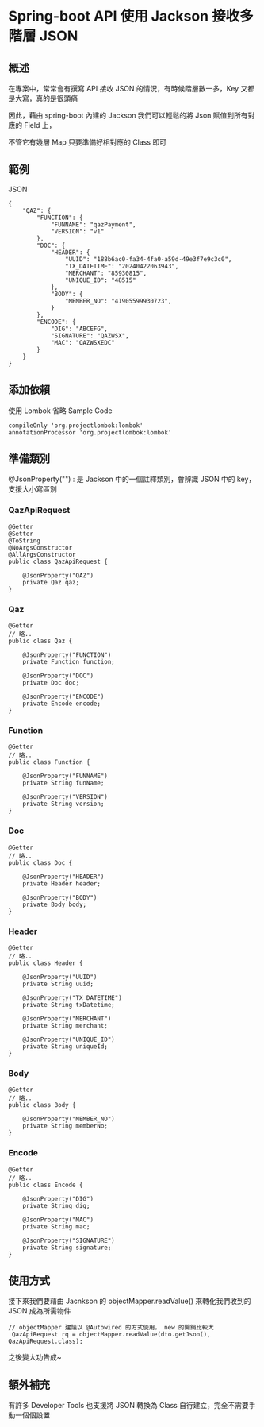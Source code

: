 # Spring-boot API 使用 Jackson 接收多階層 JSON 

## 概述

在專案中，常常會有撰寫 API 接收 JSON 的情況，有時候階層數一多，Key 又都是大寫，真的是很頭痛

因此，藉由 spring-boot 內建的 Jackson 我們可以輕鬆的將 Json 賦值到所有對應的 Field 上，

不管它有幾層 Map 只要準備好相對應的 Class 即可

## 範例

JSON

```
{
    "QAZ": {
        "FUNCTION": {
            "FUNNAME": "qazPayment",
            "VERSION": "v1"
        },
        "DOC": {
            "HEADER": {
                "UUID": "188b6ac0-fa34-4fa0-a59d-49e3f7e9c3c0",
                "TX_DATETIME": "20240422063943",
                "MERCHANT": "85930815",
                "UNIQUE_ID": "48515"
            },
            "BODY": {
                "MEMBER_NO": "41905599930723",
            }
        },
        "ENCODE": {
            "DIG": "ABCEFG",
            "SIGNATURE": "QAZWSX",
            "MAC": "QAZWSXEDC"
        }
    }
}
```

## 添加依賴

使用 Lombok 省略 Sample Code 

```
compileOnly 'org.projectlombok:lombok'
annotationProcessor 'org.projectlombok:lombok'
```

## 準備類別

@JsonProperty("") : 是 Jackson 中的一個註釋類別，會辨識 JSON 中的 key，支援大小寫區別

### QazApiRequest

```
@Getter
@Setter
@ToString
@NoArgsConstructor
@AllArgsConstructor
public class QazApiRequest {

    @JsonProperty("QAZ")
    private Qaz qaz;
}
```

### Qaz

```
@Getter 
// 略..
public class Qaz {

    @JsonProperty("FUNCTION")
    private Function function;

    @JsonProperty("DOC")
    private Doc doc;

    @JsonProperty("ENCODE")
    private Encode encode;
}
```

### Function

```
@Getter 
// 略..
public class Function {

    @JsonProperty("FUNNAME")
    private String funName;

    @JsonProperty("VERSION")
    private String version;
}
```

### Doc

```
@Getter 
// 略..
public class Doc {

    @JsonProperty("HEADER")
    private Header header;

    @JsonProperty("BODY")
    private Body body;
}
```

### Header

```
@Getter
// 略..
public class Header {

    @JsonProperty("UUID")
    private String uuid;

    @JsonProperty("TX_DATETIME")
    private String txDatetime;

    @JsonProperty("MERCHANT")
    private String merchant;

    @JsonProperty("UNIQUE_ID")
    private String uniqueId;
}
```

### Body

```
@Getter
// 略..
public class Body {

    @JsonProperty("MEMBER_NO")
    private String memberNo;
}
```

### Encode

```
@Getter
// 略..
public class Encode {

    @JsonProperty("DIG")
    private String dig;

    @JsonProperty("MAC")
    private String mac;

    @JsonProperty("SIGNATURE")
    private String signature;
}
```

## 使用方式

接下來我們要藉由 Jacnkson 的 objectMapper.readValue() 來轉化我們收到的 JSON 成為所需物件

```
// objectMapper 建議以 @Autowired 的方式使用， new 的開銷比較大
 QazApiRequest rq = objectMapper.readValue(dto.getJson(), QazApiRequest.class);
```

之後變大功告成~

## 額外補充

有許多 Developer Tools 也支援將 JSON 轉換為 Class 自行建立，完全不需要手動一個個設置

